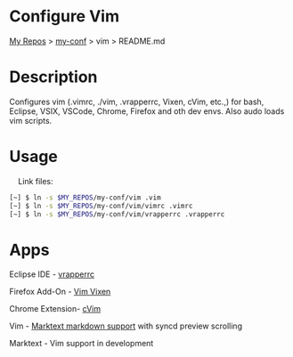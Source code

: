 # Configure Vim

[My Repos](https://github.com/annebrown/?tab=repositories) > [my-conf](../README.md) > vim > README.md      

# Description

Configures vim (.vimrc, ./vim, .vrapperrc, Vixen, cVim, etc.,) for bash, Eclipse, VSIX, VSCode, Chrome, Firefox and oth dev envs.    Also audo loads vim scripts.  



# Usage

    Link files: 

```bash
[~] $ ln -s $MY_REPOS/my-conf/vim .vim     
[~] $ ln -s $MY_REPOS/my-conf/vim/vimrc .vimrc    
[~] $ ln -s $MY_REPOS/my-conf/vim/vrapperrc .vrapperrc   
```

# Apps

Eclipse IDE - [vrapperrc](https://github.com/justinmk/config/blob/master/.vrapperrc)

Firefox Add-On - [Vim Vixen](https://addons.mozilla.org/en-CA/firefox/addon/vim-vixen/)

Chrome Extension- [cVim](https://chrome.google.com/webstore/detail/cvim/ihlenndgcmojhcghmfjfneahoeklbjjh?hl=en)

Vim - [Marktext markdown support](https://github.com/ckuelker/Marktext-vim) with syncd preview scrolling

Marktext - Vim support in development